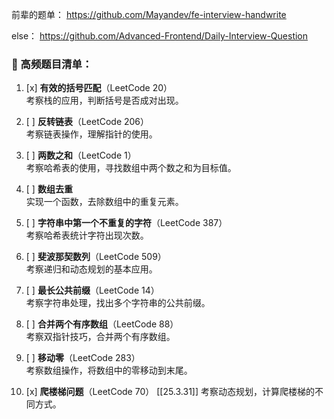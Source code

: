 前辈的题单：
https://github.com/Mayandev/fe-interview-handwrite

else：
https://github.com/Advanced-Frontend/Daily-Interview-Question
### 📌 高频题目清单：

1. [x] **有效的括号匹配**（LeetCode 20）  
    考察栈的应用，判断括号是否成对出现。
    
2. [ ] **反转链表**（LeetCode 206）  
    考察链表操作，理解指针的使用。
    
3. [ ] **两数之和**（LeetCode 1）  
    考察哈希表的使用，寻找数组中两个数之和为目标值。
    
4. [ ] **数组去重**  
    实现一个函数，去除数组中的重复元素。
    
5. [ ] **字符串中第一个不重复的字符**（LeetCode 387）  
    考察哈希表统计字符出现次数。
    
6. [ ] **斐波那契数列**（LeetCode 509）  
    考察递归和动态规划的基本应用。
    
7. [ ] **最长公共前缀**（LeetCode 14）  
    考察字符串处理，找出多个字符串的公共前缀。
    
8. [ ] **合并两个有序数组**（LeetCode 88）  
    考察双指针技巧，合并两个有序数组。
    
9. [ ] **移动零**（LeetCode 283）  
    考察数组操作，将数组中的零移动到末尾。
    
10. [x] **爬楼梯问题**（LeetCode 70）   [[25.3.31]]
    考察动态规划，计算爬楼梯的不同方式。